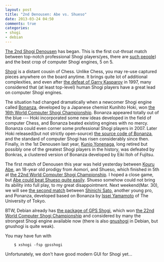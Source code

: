 ```yaml
---
layout: post
title: "2nd Denousen: Abe vs. Shueso"
date: 2013-03-24 04:50
comments: true
categories:
- shogi
- debian
---
```

[The 2nd Shogi Denousen](http://ex.nicovideo.jp/denousen2013/) has began.  This is the first cut-throat match between top-notch professional Shogi players(yes, there are [such people](http://www.shogi.or.jp/player/index.html)) and the best crop of computer Shogi engines, 5 on 5.

<!--more-->

[Shogi](http://en.wikipedia.org/wiki/Shogi) is a distant cousin of Chess.  Unlike Chess, you may re-use captured pieces anywhere on the board anytime.  It brings quite lot of additional complexities, and even after [the defeat of Garry Kasparov](http://en.wikipedia.org/wiki/Deep_Blue_versus_Garry_Kasparov) in 1997, many considered that (at least top-level) human Shogi players have a great lead on computer Shogi engines.

The situation had changed dramatically when a newcomer Shogi engine called [Bonanza](http://ja.wikipedia.org/wiki/Bonanza), developed by a Japanese chemist Kunihito Hoki, won [the 16th World Computer Shogi Championship](http://www.computer-shogi.org/wcsc16/index_e.html).  Bonanza appeared totally out of the blue --- Hoki incorporated some new ideas developed in the field of computer Chess, and Bonanza beated existing engines with no mercy.  Bonanza could even corner some professional Shogi players in 2007.  Later Hoki released(but not strictly open-source) [the source code of Bonanza](http://www.geocities.jp/bonanza_shogi/), and the standard of computer Shogi has risen considerably since then.  Finally, in the 1st Denousen last year, [Kunio Yonenaga](http://en.wikipedia.org/wiki/Kunio_Yonenaga), long retired but possibly one of the greatest Shogi players in the history, was defeated by Bonkras, a clustered version of Bonanza developed by Eiki Itoh of Fujitsu. 

The first match of Denousen this year was held yesterday between [Kouru Abe](http://ja.wikipedia.org/wiki/%E9%98%BF%E9%83%A8%E5%85%89%E7%91%A0), an 18-year old prodigy from Aomori, and Shueso, which finished in 5th at [the 22nd World Computer Shogi Championship](http://www.computer-shogi.org/wcsc22/index_e.html).  I hoped a close game, but [Abe could beat Shueso quite easily](http://live.nicovideo.jp/watch/lv118753162).  Shueso somehow could not bring its ability into full play, to my great disappointment.  Next weekend(Mar. 30), we will see [the second match](http://live.nicovideo.jp/watch/lv118754300) between [Shinichi Sato](http://ja.wikipedia.org/wiki/%E4%BD%90%E8%97%A4%E6%85%8E%E4%B8%80_%28%E6%A3%8B%E5%A3%AB%29), another young pro, and Ponanza, developed based on Bonanza by [Issei Yamamoto](http://www.graco.c.u-tokyo.ac.jp/~issei/) of The University of Tokyo.

BTW, Debian already has [the package of GPS Shogi](http://packages.debian.org/ja/source/sid/gpsshogi), which won [the 22nd World Computer Shogi Championship](http://www.computer-shogi.org/wcsc22/index_e.html) and considered by many the strongest Shogi engine available now (there is also [gnushogi](http://packages.debian.org/ja/source/sid/gnushogi) in Debian, but gnushogi is quite weak).

You may have fun with

        $ xshogi -fsp gpsshogi

Unfortunately, we don't have good modern GUI for Shogi yet...
